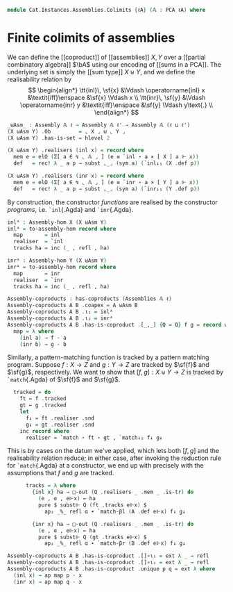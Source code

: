 <!--
```agda
open import Cat.Instances.Assemblies
open import Cat.Diagram.Coproduct
open import Cat.Prelude

open import Data.Partial.Total
open import Data.Partial.Base
open import Data.Vec.Base using ([] ; _∷_)
open import Data.Sum hiding ([_,_])

open import Realisability.PCA

import Realisability.PCA.Sugar
import Realisability.Data.Sum
import Realisability.Base
```
-->

```agda
module Cat.Instances.Assemblies.Colimits {ℓA} (𝔸 : PCA ℓA) where
```

<!--
```agda
open Realisability.PCA.Sugar 𝔸
open Realisability.Data.Sum 𝔸
open Realisability.Base 𝔸

open is-coproduct
open Coproduct

private variable
  ℓ ℓ' : Level
  X Y Z : Assembly 𝔸 ℓ
```
-->

# Finite colimits of assemblies

We can define the [[coproduct]] of [[assemblies]] $X, Y$ over a
[[partial combinatory algebra]] $\bA$ using our encoding of [[sums in a
PCA]]. The underlying set is simply the [[sum type]] $X \uplus Y$, and
we define the realisability relation by
$$
\begin{align*}
\tt{inl}\, \sf{x} &\Vdash \operatorname{inl} x &\textit{iff}\enspace &\sf{x} \Vdash x \\
\tt{inr}\, \sf{y} &\Vdash \operatorname{inr} y &\textit{iff}\enspace &\sf{y} \Vdash y\text{.} \\
\end{align*}
$$

```agda
_⊎Asm_ : Assembly 𝔸 ℓ → Assembly 𝔸 ℓ' → Assembly 𝔸 (ℓ ⊔ ℓ')
(X ⊎Asm Y) .Ob         = ⌞ X ⌟ ⊎ ⌞ Y ⌟
(X ⊎Asm Y) .has-is-set = hlevel 2

(X ⊎Asm Y) .realisers (inl x) = record where
  mem e = elΩ (Σ[ a ∈ ↯ ⌞ 𝔸 ⌟ ] (e ≡ `inl ⋆ a × [ X ] a ⊩ x))
  def   = rec! λ _ a p → subst ⌞_⌟ (sym a) (`inl↓₁ (X .def p))

(X ⊎Asm Y) .realisers (inr x) = record where
  mem e = elΩ (Σ[ a ∈ ↯ ⌞ 𝔸 ⌟ ] (e ≡ `inr ⋆ a × [ Y ] a ⊩ x))
  def   = rec! λ _ a p → subst ⌞_⌟ (sym a) (`inr↓₁ (Y .def p))
```

<!--
```agda
(X ⊎Asm Y) .realised (inl x) = do
  (p , rx) ← X .realised x
  inc (`inl ⋆ p , inc (p , refl , rx))

(X ⊎Asm Y) .realised (inr x) = do
  (p , rx) ← Y .realised x
  inc (`inr ⋆ p , inc (p , refl , rx))
```
-->

By construction, the constructor *functions* are realised by the
constructor *programs*, i.e. `` `inl ``{.Agda} and `` `inr ``{.Agda}.

```agda
inlᴬ : Assembly-hom X (X ⊎Asm Y)
inlᴬ = to-assembly-hom record where
  map       = inl
  realiser  = `inl
  tracks ha = inc (_ , refl , ha)

inrᴬ : Assembly-hom Y (X ⊎Asm Y)
inrᴬ = to-assembly-hom record where
  map       = inr
  realiser  = `inr
  tracks ha = inc (_ , refl , ha)
```

```agda
Assembly-coproducts : has-coproducts (Assemblies 𝔸 ℓ)
Assembly-coproducts A B .coapex = A ⊎Asm B
Assembly-coproducts A B .ι₁ = inlᴬ
Assembly-coproducts A B .ι₂ = inrᴬ
Assembly-coproducts A B .has-is-coproduct .[_,_] {Q = Q} f g = record where
  map = λ where
    (inl a) → f · a
    (inr b) → g · b
```

Similarly, a pattern-matching function is tracked by a pattern matching
program. Suppose $f : X \to Z$ and $g : Y \to Z$ are tracked by $\sf{f}$
and $\sf{g}$, respectively. We want to show that $[f, g] : X \uplus Y
\to Z$ is tracked by `` `match ``{.Agda} of $\sf{f}$ and $\sf{g}$.

```agda
  tracked = do
    ft ← f .tracked
    gt ← g .tracked
    let
      f↓ = ft .realiser .snd
      g↓ = gt .realiser .snd
    inc record where
      realiser = `match ⋆ ft ⋆ gt , `match↓₂ f↓ g↓
```

This is by cases on the datum we've applied, which lets both $[f, g]$
and the realisability relation reduce; in either case, after invoking
the reduction rule for `` `match ``{.Agda} at a constructor, we end up
with precisely with the assumptions that $f$ and $g$ are tracked.

```agda
      tracks = λ where
        {inl x} ha → □-out (Q .realisers _ .mem _ .is-tr) do
          (e , α , e⊩x) ← ha
          pure $ subst⊩ Q (ft .tracks e⊩x) $
            ap₂ _%_ refl α ∙ `match-βl (A .def e⊩x) f↓ g↓

        {inr x} ha → □-out (Q .realisers _ .mem _ .is-tr) do
          (e , α , e⊩x) ← ha
          pure $ subst⊩ Q (gt .tracks e⊩x) $
            ap₂ _%_ refl α ∙ `match-βr (B .def e⊩x) f↓ g↓

Assembly-coproducts A B .has-is-coproduct .[]∘ι₁ = ext λ _ → refl
Assembly-coproducts A B .has-is-coproduct .[]∘ι₂ = ext λ _ → refl
Assembly-coproducts A B .has-is-coproduct .unique p q = ext λ where
  (inl x) → ap map p · x
  (inr x) → ap map q · x
```
